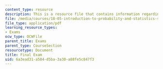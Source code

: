 ```yaml
---
content_type: resource
description: This is a resource file that contains information regarding final exam.
file: /media/courses/18-05-introduction-to-probability-and-statistics-spring-2014/6a3ead31a584d5ba3a30a88fe5c847f3_MIT18_05S14_Exam_Final.pdf
file_type: application/pdf
learning_resource_types:
- Exams
ocw_type: OCWFile
parent_title: Exams
parent_type: CourseSection
resourcetype: Document
title: Final Exam
uid: 6a3ead31-a584-d5ba-3a30-a88fe5c847f3
---
```

